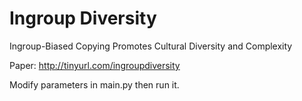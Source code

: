# Ingroup Diversity
Ingroup-Biased Copying Promotes Cultural Diversity and Complexity

Paper: http://tinyurl.com/ingroupdiversity

Modify parameters in main.py then run it.
